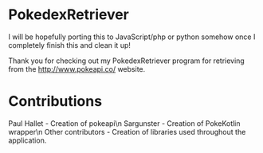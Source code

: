 # PokedexRetriever
I will be hopefully porting this to JavaScript/php or python somehow once I completely finish this and clean it up!

Thank you for checking out my PokedexRetriever program for retrieving from the http://www.pokeapi.co/ website. 

# Contributions
Paul Hallet - Creation of pokeapi\n
Sargunster - Creation of PokeKotlin wrapper\n
Other contributors - Creation of libraries used throughout the application.
